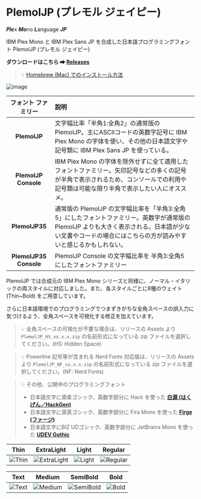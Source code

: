 # PlemolJP (プレモル ジェイピー)

***Ple***x ***Mo***no ***L***anguage ***JP***

IBM Plex Mono と IBM Plex Sans JP を合成した日本語プログラミングフォント PlemolJP (プレモル ジェイピー)

**ダウンロードはこちら ➡ [Releases](https://github.com/yuru7/PlemolJP/releases/latest)**

> 💡 [Homebrew (Mac) でのインストール方法](doc/install_via_homebrew.md)

![image](https://github.com/yuru7/PlemolJP/raw/images/beer.jpg)

|**フォント ファミリー**|**説明**|
|:------------:|:---|
|**PlemolJP**|文字幅比率「半角1:全角2」の通常版の PlemolJP。主にASCIIコードの英数字記号に IBM Plex Mono の字体を使い、その他の日本語文字や記号類に IBM Plex Sans JP を使っている。|
|**PlemolJP Console**|IBM Plex Mono の字体を除外せずに全て適用したフォントファミリー。矢印記号などの多くの記号が半角で表示されるため、コンソールでの利用や記号類は可能な限り半角で表示したい人にオススメ。|
|**PlemolJP35**|通常版の PlemolJP の文字幅比率を「半角3:全角5」にしたフォントファミリー。英数字が通常版の PlemolJP よりも大きく表示される。日本語が少ない文書やコードの場合にはこちらの方が読みやすいと感じるかもしれない。|
|**PlemolJP35 Console**|PlemolJP Console の文字幅比率を 半角3:全角5 にしたフォントファミリー|

PlemolJP では合成元の IBM Plex Mono シリーズと同様に、ノーマル・イタリックの両スタイルに対応しました。また、各スタイルごとに8種のウェイト (Thin~Bold) をご用意しています。  

さらに日本語環境でのプログラミングでつまずきがちな全角スペースの誤入力に気づけるよう、全角スペースを可視化する修正を加えています。  

> 💡 全角スペースの可視化が不要な場合は、リリースの Assets より `PlemolJP_HS_vx.x.x.zip` の名前形式になっている zip ファイルを選択してください。(HS: Hidden Space)

> 💡 Powerline 記号等が含まれる Nerd Fonts 対応版は、リリースの Assets より `PlemolJP_NF_vx.x.x.zip` の名前形式になっている zip ファイルを選択してください。(NF: Nerd Fonts)

> 💡 その他、公開中のプログラミングフォント
> - 日本語文字に源柔ゴシック、英数字部分に Hack を使った [**白源 (はくげん／HackGen)**](https://github.com/yuru7/HackGen)
> - 日本語文字に源真ゴシック、英数字部分に Fira Mono を使った [**Firge (ファージ)**](https://github.com/yuru7/Firge)
> - 日本語文字にBIZ UDゴシック、英数字部分に JetBrains Mono を使った [**UDEV Gothic**](https://github.com/yuru7/udev-gothic)

|Thin|ExtraLight|Light|Regular|
|:---:|:---:|:---:|:---:|
|![Thin](https://user-images.githubusercontent.com/13458509/133928702-21f1f391-e83a-4825-9059-36cf3d35f6f7.png)|![ExtraLight](https://user-images.githubusercontent.com/13458509/133928717-f5e17c66-b4e1-47fe-950f-ca3bc574a874.png)|![Light](https://user-images.githubusercontent.com/13458509/133928734-3ca98395-97b9-417b-96a1-ef83f614739a.png)|![Regular](https://user-images.githubusercontent.com/13458509/133928745-fe85ba2e-0d5e-406c-9d23-c832e11bc7b4.png)|

|Text|Medium|SemiBold|Bold|
|:---:|:---:|:---:|:---:|
|![Text](https://user-images.githubusercontent.com/13458509/133928757-af5b6b82-5e1f-41bb-a925-f03769bdad00.png)|![Medium](https://user-images.githubusercontent.com/13458509/133928766-a4b22651-cc1c-48d7-b729-15a6a4070f44.png)|![SemiBold](https://user-images.githubusercontent.com/13458509/133928774-d8467d02-c301-4bef-84e5-1702f9f9645d.png)|![Bold](https://user-images.githubusercontent.com/13458509/133928784-7cc5f571-1161-41de-81b8-b97573e3f524.png)|
